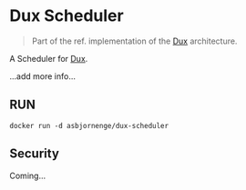 # Dux Scheduler 

>Part of the ref. implementation of the [Dux](https://github.com/asbjornenge/dux) architecture.

A Scheduler for [Dux](https://github.com/asbjornenge/dux).  

...add more info...

## RUN

    docker run -d asbjornenge/dux-scheduler

## Security

Coming...
